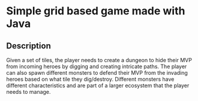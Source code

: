# Simple grid based game made with Java
## Description
  Given a set of tiles, the player needs to create a dungeon to hide their MVP from incoming heroes by digging and creating intricate paths. The player can also spawn different monsters to defend their MVP from the invading heroes based on what tile they dig/destroy.
  Different monsters have different characteristics and are part of a larger ecosystem that the player needs to manage. 
